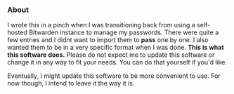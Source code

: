 ### About

I wrote this in a pinch when I was transitioning back from using a self-hosted Bitwarden instance to manage my passwords. There were quite a few entries and I didnt want to import them to **pass** one by one. I also wanted them to be in a very specific format when I was done. **This is what this software does.** Please do not expect me to update this software or change it in any way to fit your needs. You can do that yourself if you'd like. 

Eventually, I might update this software to be more convenient to use. For now though, I intend to leave it the way it is.
